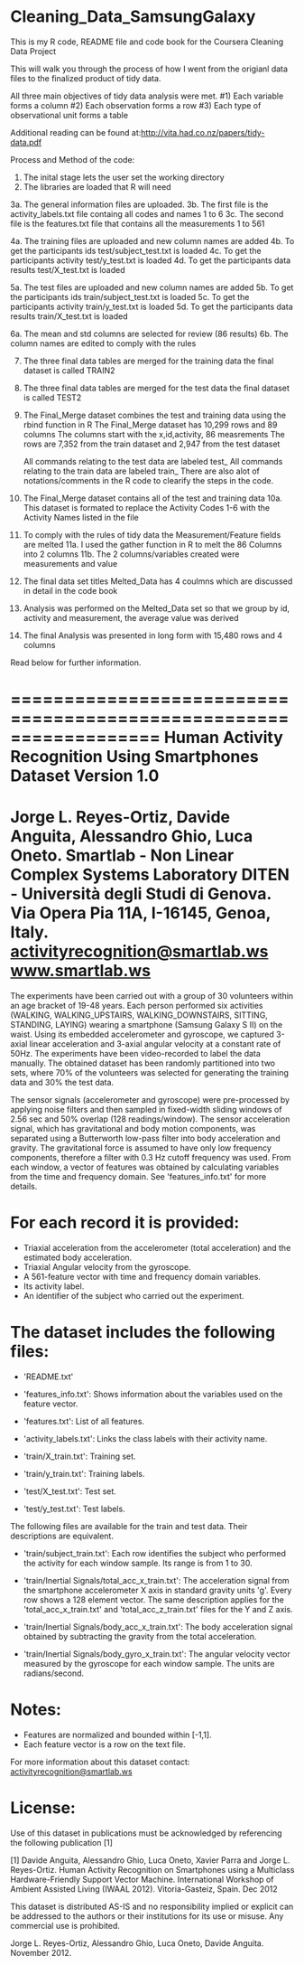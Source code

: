 # Cleaning_Data_SamsungGalaxy
This is my R code, README file and code book for the Coursera Cleaning Data Project

This will walk you through the process of how I went from the origianl data files to the finalized product of tidy data.

All three main objectives of tidy data analysis were met.
#1) Each variable forms a column
#2) Each observation forms a row
#3) Each type of observational unit forms a table

Additional reading can be found at:http://vita.had.co.nz/papers/tidy-data.pdf


Process and Method of the code:
1. The inital stage lets the user set the working directory
2. The libraries are loaded that R will need

3a. The general information files are uploaded.
3b. The first file is the activity_labels.txt file containg all codes and names 1 to 6 
3c. The second file is the features.txt file that contains all the measurements 1 to 561

4a. The training files are uploaded and new column names are added 
4b. To get the participants ids test/subject_test.txt is loaded
4c. To get the participants activity test/y_test.txt is loaded
4d. To get the participants data results test/X_test.txt is loaded

5a. The test files are uploaded and new column names are added 
5b. To get the participants ids train/subject_test.txt is loaded
5c. To get the participants activity train/y_test.txt is loaded
5d. To get the participants data results train/X_test.txt is loaded

6a. The mean and std columns are selected for review (86 results)
6b. The column names are edited to comply with the rules

7. The three final data tables are merged for the training data the final dataset is called TRAIN2
8. The three final data tables are merged for the test data the final dataset is called TEST2

9. The Final_Merge dataset combines the test and training data using the rbind function in R
    The Final_Merge dataset has 10,299 rows and 89 columns
    The columns start with the x,id,activity, 86 measrements
    The rows are 7,352 from the train dataset and 2,947 from the test dataset
    
    All commands relating to the test data are labeled test_
    All commands relating to the train data are labeled train_
    There are also alot of notations/comments in the R code to clearify the steps in the code.
    
10. The Final_Merge dataset contains all of the test and training data
10a. This dataset is formated to replace the Activity Codes 1-6 with the Activity Names listed in the file

11. To comply with the rules of tidy data the Measurement/Feature fields are melted
11a. I used the gather function in R to melt the 86 Columns into 2 columns
11b. The 2 columns/variables created were measurements and value

12. The final data set titles Melted_Data has 4 coulmns which are discussed in detail in the code book

13. Analysis was performed on the Melted_Data set so that we group by id, activity and measurement, the average value was derived

14. The final Analysis was presented in long form with 15,480 rows and 4 columns

Read below for further information.






==================================================================
Human Activity Recognition Using Smartphones Dataset
Version 1.0
==================================================================
Jorge L. Reyes-Ortiz, Davide Anguita, Alessandro Ghio, Luca Oneto.
Smartlab - Non Linear Complex Systems Laboratory
DITEN - Università degli Studi di Genova.
Via Opera Pia 11A, I-16145, Genoa, Italy.
activityrecognition@smartlab.ws
www.smartlab.ws
==================================================================

The experiments have been carried out with a group of 30 volunteers within an age bracket of 19-48 years.
Each person performed six activities (WALKING, WALKING_UPSTAIRS, WALKING_DOWNSTAIRS, SITTING, STANDING, LAYING)
wearing a smartphone (Samsung Galaxy S II) on the waist. 
Using its embedded accelerometer and gyroscope, we captured 3-axial linear acceleration and 3-axial angular velocity at a constant rate of 50Hz. 
The experiments have been video-recorded to label the data manually. The obtained dataset has been randomly partitioned into two sets, 
where 70% of the volunteers was selected for generating the training data and 30% the test data. 


The sensor signals (accelerometer and gyroscope) were pre-processed by applying noise filters and then sampled in fixed-width sliding windows
of 2.56 sec and 50% overlap (128 readings/window). The sensor acceleration signal, which has gravitational and body motion components,
was separated using a Butterworth low-pass filter into body acceleration and gravity. The gravitational force is assumed to have only low frequency components, therefore a filter with 0.3 Hz cutoff frequency was used. From each window, a vector of features was obtained by calculating variables from the time and frequency domain. See 'features_info.txt' for more details. 

For each record it is provided:
======================================

- Triaxial acceleration from the accelerometer (total acceleration) and the estimated body acceleration.
- Triaxial Angular velocity from the gyroscope. 
- A 561-feature vector with time and frequency domain variables. 
- Its activity label. 
- An identifier of the subject who carried out the experiment.

The dataset includes the following files:
=========================================

- 'README.txt'

- 'features_info.txt': Shows information about the variables used on the feature vector.

- 'features.txt': List of all features.

- 'activity_labels.txt': Links the class labels with their activity name.

- 'train/X_train.txt': Training set.

- 'train/y_train.txt': Training labels.

- 'test/X_test.txt': Test set.

- 'test/y_test.txt': Test labels.

The following files are available for the train and test data. Their descriptions are equivalent. 

- 'train/subject_train.txt': Each row identifies the subject who performed the activity for each window sample. Its range is from 1 to 30. 

- 'train/Inertial Signals/total_acc_x_train.txt': The acceleration signal from the smartphone accelerometer X axis in standard gravity units 'g'.
 Every row shows a 128 element vector. The same description applies for the 'total_acc_x_train.txt' and 'total_acc_z_train.txt' files for the Y and Z axis. 

- 'train/Inertial Signals/body_acc_x_train.txt': The body acceleration signal obtained by subtracting the gravity from the total acceleration. 

- 'train/Inertial Signals/body_gyro_x_train.txt': The angular velocity vector measured by the gyroscope for each window sample. The units are radians/second. 

Notes: 
======
- Features are normalized and bounded within [-1,1].
- Each feature vector is a row on the text file.

For more information about this dataset contact: activityrecognition@smartlab.ws

License:
========
Use of this dataset in publications must be acknowledged by referencing the following publication [1] 

[1] Davide Anguita, Alessandro Ghio, Luca Oneto, Xavier Parra and Jorge L. Reyes-Ortiz. Human Activity Recognition on Smartphones using a Multiclass Hardware-Friendly Support Vector Machine. International Workshop of Ambient Assisted Living (IWAAL 2012). Vitoria-Gasteiz, Spain. Dec 2012


This dataset is distributed AS-IS and no responsibility implied or explicit can be addressed to the authors or their institutions for its use or misuse. Any commercial use is prohibited.

Jorge L. Reyes-Ortiz, Alessandro Ghio, Luca Oneto, Davide Anguita. November 2012.
